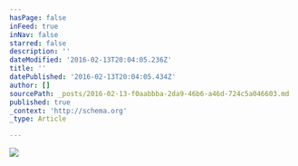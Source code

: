 ```yaml
---
hasPage: false
inFeed: true
inNav: false
starred: false
description: ''
dateModified: '2016-02-13T20:04:05.236Z'
title: ''
datePublished: '2016-02-13T20:04:05.434Z'
author: []
sourcePath: _posts/2016-02-13-f0aabbba-2da9-46b6-a46d-724c5a046603.md
published: true
_context: 'http://schema.org'
_type: Article

---
```

![](https://the-grid-user-content.s3-us-west-2.amazonaws.com/ae46abe6-6783-4977-ba99-707fbde8d76b.jpg)